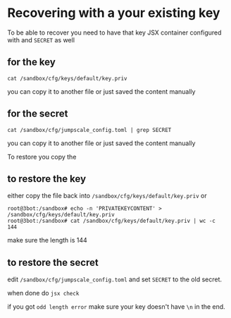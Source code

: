 # Recovering with a your existing key


To be able to recover you need to have that key JSX container configured with and `SECRET` as well

## for the key
 `cat /sandbox/cfg/keys/default/key.priv`

you can copy it to another file or just saved the content manually

## for the secret
`cat /sandbox/cfg/jumpscale_config.toml | grep SECRET`

 you can copy it to another file or just saved the content manually


To restore you copy the

## to restore the key
either copy the file back into `/sandbox/cfg/keys/default/key.priv` or

```
root@3bot:/sandbox# echo -n 'PRIVATEKEYCONTENT' > /sandbox/cfg/keys/default/key.priv
root@3bot:/sandbox# cat /sandbox/cfg/keys/default/key.priv | wc -c
144
```

make sure the length is 144

## to restore the secret

edit `/sandbox/cfg/jumpscale_config.toml` and set `SECRET` to the old secret.


when done do `jsx check`


if you got `odd length error` make sure your key doesn't have `\n` in the end.
